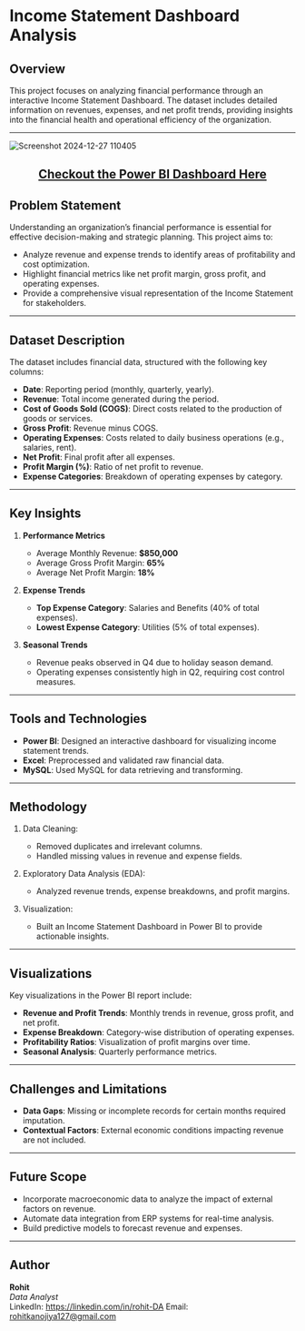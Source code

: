 # Income Statement Dashboard Analysis
## Overview
This project focuses on analyzing financial performance through an interactive Income Statement Dashboard. The dataset includes detailed information on revenues, expenses, and net profit trends, providing insights into the financial health and operational efficiency of the organization.

---
![Screenshot 2024-12-27 110405](https://github.com/user-attachments/assets/64085de3-2b94-4c0d-8a01-517fd757720e)

<div align="center">
  <p>

## [Checkout the Power BI Dashboard Here]([https://app.powerbi.com/view?r=eyJrIjoiZWYwNjUxMmEtYTM5NS00ZmI5LTk0OGItM2QyZDE5MmM3MzlhIiwidCI6IjU1MTFiODM3LWE1Y2EtNDY3Yy1iZDQzLWZkNDFjZWJiMGM1ZCJ9&pageName=da24854d2e3009a40508](https://app.powerbi.com/view?r=eyJrIjoiOTc2NzJiZDEtMWQwMy00M2Q1LWI2YjQtMGNjM2EyOWE2YWI5IiwidCI6IjU1MTFiODM3LWE1Y2EtNDY3Yy1iZDQzLWZkNDFjZWJiMGM1ZCJ9))
</p>
</div>


## Problem Statement

Understanding an organization’s financial performance is essential for effective decision-making and strategic planning. This project aims to:

- Analyze revenue and expense trends to identify areas of profitability and cost optimization.
- Highlight financial metrics like net profit margin, gross profit, and operating expenses.
- Provide a comprehensive visual representation of the Income Statement for stakeholders.

---

## Dataset Description
The dataset includes financial data, structured with the following key columns:

- **Date**: Reporting period (monthly, quarterly, yearly).
- **Revenue**: Total income generated during the period.
- **Cost of Goods Sold (COGS)**: Direct costs related to the production of goods or services.
- **Gross Profit**: Revenue minus COGS.
- **Operating Expenses**: Costs related to daily business operations (e.g., salaries, rent).
- **Net Profit**: Final profit after all expenses.
- **Profit Margin (%)**: Ratio of net profit to revenue.
- **Expense Categories**: Breakdown of operating expenses by category.

---

## Key Insights
1. **Performance Metrics**
   - Average Monthly Revenue: **$850,000**
   - Average Gross Profit Margin: **65%**
   - Average Net Profit Margin: **18%**

2. **Expense Trends**
   - **Top Expense Category**: Salaries and Benefits (40% of total expenses).
   - **Lowest Expense Category**: Utilities (5% of total expenses).

3. **Seasonal Trends**
   - Revenue peaks observed in Q4 due to holiday season demand.
   - Operating expenses consistently high in Q2, requiring cost control measures.

---

## Tools and Technologies
- **Power BI**: Designed an interactive dashboard for visualizing income statement trends.
- **Excel**: Preprocessed and validated raw financial data.
- **MySQL**: Used MySQL for data retrieving and transforming.

---

## Methodology
1. Data Cleaning:

     - Removed duplicates and irrelevant columns.
     - Handled missing values in revenue and expense fields.
2. Exploratory Data Analysis (EDA):

     - Analyzed revenue trends, expense breakdowns, and profit margins.
3. Visualization:

     - Built an Income Statement Dashboard in Power BI to provide actionable insights.

---

## Visualizations
Key visualizations in the Power BI report include:

- **Revenue and Profit Trends**: Monthly trends in revenue, gross profit, and net profit.
- **Expense Breakdown**: Category-wise distribution of operating expenses.
- **Profitability Ratios**: Visualization of profit margins over time.
- **Seasonal Analysis**: Quarterly performance metrics.

---

## Challenges and Limitations
- **Data Gaps**: Missing or incomplete records for certain months required imputation.
- **Contextual Factors**: External economic conditions impacting revenue are not included.

---

## Future Scope
- Incorporate macroeconomic data to analyze the impact of external factors on revenue.
- Automate data integration from ERP systems for real-time analysis.
- Build predictive models to forecast revenue and expenses.

---

## Author
**Rohit**  
*Data Analyst*  
LinkedIn: https://linkedin.com/in/rohit-DA
Email: rohitkanojiya127@gmail.com
